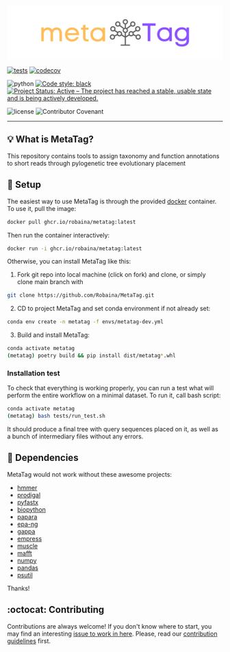 ![logo](docs/imgs/meta_trans.png)

[![tests](https://github.com/Robaina/MetaTag/actions/workflows/tests.yml/badge.svg)](https://github.com/Robaina/MetaTag/actions/workflows/tests.yml)
[![codecov](https://codecov.io/gh/Robaina/MetaTag/branch/main/graph/badge.svg?token=PY48LGP84S)](https://codecov.io/gh/Robaina/MetaTag)

![python](https://img.shields.io/badge/Python-3.8%2B-blue)
[![Code style: black](https://img.shields.io/badge/code%20style-black-000000.svg)](https://github.com/psf/black)
[![Project Status: Active – The project has reached a stable, usable state and is being actively developed.](https://www.repostatus.org/badges/latest/active.svg)](https://www.repostatus.org/#active)

![license](https://img.shields.io/github/license/Robaina/MetaTag)
![Contributor Covenant](https://img.shields.io/badge/Contributor%20Covenant-v2.0%20adopted-ff69b4)

---
## :bulb: What is MetaTag?
This repository contains tools to assign taxonomy and function annotations to short reads through pylogenetic tree evolutionary placement

## :wrench: Setup
The easiest way to use MetaTag is through the provided [docker](https://www.docker.com/) container. To use it, pull the image:

```bash
docker pull ghcr.io/robaina/metatag:latest
```

Then run the container interactively:

```bash
docker run -i ghcr.io/robaina/metatag:latest
```

Otherwise, you can install MetaTag like this:

1. Fork git repo into local machine (click on fork) and clone, or simply clone main branch with
```bash
git clone https://github.com/Robaina/MetaTag.git
```

2. CD to project MetaTag and set conda environment if not already set:
```bash
conda env create -n metatag -f envs/metatag-dev.yml
```

3. Build and install MetaTag:
```bash
conda activate metatag
(metatag) poetry build && pip install dist/metatag*.whl
```
### Installation test
To check that everything is working properly, you can run a test what will perform the entire workflow on a minimal dataset. To run it, call bash script:
```bash
conda activate metatag
(metatag) bash tests/run_test.sh
```
It should produce a final tree with query sequences placed on it, as well as a bunch of intermediary files without any errors.


## :arrows_counterclockwise: Dependencies
MetaTag would not work without these awesome projects:

- [hmmer](https://github.com/EddyRivasLab/hmmer)
- [prodigal](https://github.com/hyattpd/Prodigal)
- [pyfastx](https://github.com/lmdu/pyfastx)
- [biopython](https://github.com/biopython/biopython)
- [papara](https://cme.h-its.org/exelixis/web/software/papara/index.html)
- [epa-ng](https://github.com/Pbdas/epa-ng)
- [gappa](https://github.com/lczech/gappa)
- [empress](https://github.com/biocore/empress)
- [muscle](https://github.com/biocore/empress)
- [mafft](https://github.com/biocore/empress)
- [numpy](https://github.com/numpy/numpy)
- [pandas](https://github.com/pandas-dev/pandas)
- [psutil](https://github.com/giampaolo/psutil)

Thanks!

## :octocat: Contributing

Contributions are always welcome! If you don't know where to start, you may find an interesting [issue to work in here](https://github.com/Robaina/MetaTag/issues). Please, read our [contribution guidelines](CONTRIBUTING.md) first.
